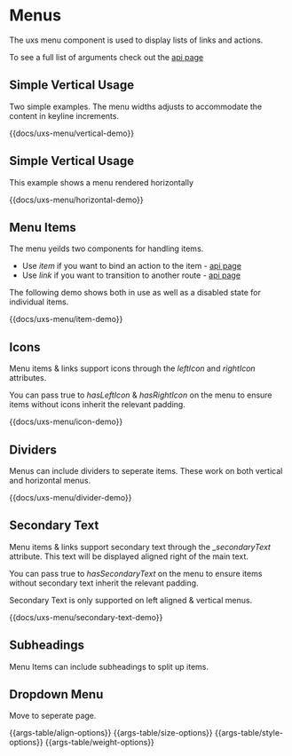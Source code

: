 # Menus

The uxs menu component is used to display lists of links and actions.

To see a full list of arguments check out the [api page](/docs/api/components/uxs-menu)

## Simple Vertical Usage

Two simple examples. The menu widths adjusts to accommodate the content in keyline increments.

{{docs/uxs-menu/vertical-demo}}

## Simple Vertical Usage

This example shows a menu rendered horizontally

{{docs/uxs-menu/horizontal-demo}}

## Menu Items

The menu yeilds two components for handling items.

-   Use _item_ if you want to bind an action to the item - [api page](/docs/api/components/uxs-menu/item)
-   Use _link_ if you want to transition to another route - [api page](/docs/api/components/uxs-menu/route)

The following demo shows both in use as well as a disabled state for individual items.

{{docs/uxs-menu/item-demo}}

## Icons

Menu items & links support icons through the _leftIcon_ and _rightIcon_ attributes.

You can pass true to _hasLeftIcon_ & _hasRightIcon_ on the menu to ensure items without icons inherit the relevant padding.

{{docs/uxs-menu/icon-demo}}

## Dividers

Menus can include dividers to seperate items. These work on both vertical and horizontal menus.

{{docs/uxs-menu/divider-demo}}

## Secondary Text

Menu items & links support secondary text through the \__secondaryText_ attribute. This text will be displayed aligned right of the main text.

You can pass true to _hasSecondaryText_ on the menu to ensure items without secondary text inherit the relevant padding.

Secondary Text is only supported on left aligned & vertical menus.

{{docs/uxs-menu/secondary-text-demo}}

## Subheadings

Menu Items can include subheadings to split up items.

## Dropdown Menu

Move to seperate page.

<!--

## Secondary Text

Menu Items support a secondaryText attribute.

{{#docs-demo as |demo|}}

  {{#demo.example name="menu-secondary-text"}}

    <div class="f fr">
      <div class="mr">
        {{#uxs-menu hasSecondaryText=true as |menu|}}
          {{menu.item "Bold" rightIcon="format_italic"}}
          {{menu.item "Italic" secondaryText="⌘I"}}
          {{menu.item "Underline" secondaryText="⌘U"}}
          {{menu.item "Strikethrough" secondaryText="Alt+Shift+5"}}
          {{menu.item "Superscript" secondaryText="⌘."}}
          {{menu.item "Subscript" secondaryText="⌘,"}}
          {{menu.divider}}
          {{menu.item "Clear Formatting" secondaryText="⌘/"}}
        {{/uxs-menu}}
      </div>
      <div class="mr">
        {{#uxs-menu hasSecondaryText=true as |menu|}}
          {{menu.item "Open" secondaryText="Cmd + O"}}
          {{menu.item "Paste in place" secondaryText="Shift + V"}}
          {{menu.item "Research" secondaryText="Opt + Shift + Cmd + I"}}
        {{/uxs-menu}}
      </div>
    </div>

  {{/demo.example}}

  {{demo.snippet "menu-secondary-text.hbs"}}

{{/docs-demo}}

## Subheadings

Menu Items can include subheadings to split up items.

{{#docs-demo as |demo|}}

  {{#demo.example name="menu-subheadings"}}

    <div class="f fr">

      <div class="mr">
        {{#uxs-menu hasLeftIcon=true as |menu|}}
          {{menu.subheading "Sort by"}}
          {{menu.item "Age"}}
          {{menu.item "Surname" leftIcon="arrow_upward"}}
          {{menu.item "Location"}}
        {{/uxs-menu}}
      </div>
      <div>
        {{#uxs-menu hasLeftIcon=true as |menu|}}
          {{menu.subheading "Filter by"}}
          {{menu.item "Age"}}
          {{menu.item "Surname" leftIcon="done"}}
          {{menu.item "Location"}}
        {{/uxs-menu}}
      </div>
    </div>

  {{/demo.example}}

  {{demo.snippet "menu-subheadings.hbs"}}

{{/docs-demo}}

## Dropdown Menu

You can use the basic dropdown component to display menus in your app.

{{#docs-demo as |demo|}}

  {{#demo.example name="button-menus"}}

    {{#basic-dropdown as |dropdown|}}
      {{#dropdown.trigger}}
        {{uxs-button "Click Me"}}
      {{/dropdown.trigger}}
      {{#dropdown.content class="uxs-ns"}}
        {{#uxs-menu as |menu|}}
          {{#menu.item}}Normal nav item{{/menu.item}}
          {{#menu.item}}And another{{/menu.item}}
          {{menu.separator}}
          {{#menu.link "docs.index"}}This one is a link{{/menu.link}}
        {{/uxs-menu}}
      {{/dropdown.content}}
    {{/basic-dropdown}}

  {{/demo.example}}

  {{demo.snippet "button-menus.hbs"}}

{{/docs-demo}}

## Icon Dropdown Menu

This is a menu with an icon trigger.

{{#docs-demo as |demo|}}

  {{#demo.example name="button-menus"}}

    {{#basic-dropdown as |dropdown|}}
      {{#dropdown.trigger}}
        {{uxs-icon "filter_list"}}
      {{/dropdown.trigger}}
      {{#dropdown.content class="uxs-ns"}}
        {{#uxs-menu as |menu|}}
          {{#menu.item}}Normal nav item{{/menu.item}}
          {{#menu.item}}And another{{/menu.item}}
          {{menu.separator}}
          {{#menu.link "docs.index"}}This one is a link{{/menu.link}}
        {{/uxs-menu}}
      {{/dropdown.content}}
    {{/basic-dropdown}}

  {{/demo.example}}

  {{demo.snippet "button-menus.hbs"}}

{{/docs-demo}}

## Styles Usage

You can customise the look of your menu with the style attribute.

{{#docs-demo class="bg-dark" as |demo|}}

  {{#demo.example name="menu-styles"}}

    {{#each styles as |style|}}

      {{#uxs-menu style=style class="mb" horizontal=true as |menu|}}
        {{menu.item (capitalize (concat style " Menu"))}}
        {{menu.item "Disabled Item" disabled=true}}
        {{menu.divider}}
        {{menu.link "Docs" "docs"}}
        {{menu.link "App" "app"}}
      {{/uxs-menu}}

    {{/each}}

    {{#each styles as |style|}}

      {{#uxs-menu class="mb" style=style horizontal=false as |menu|}}
        {{menu.item (capitalize (concat style " Menu"))}}
        {{menu.item "Disabled Item" disabled=true}}
        {{menu.divider}}
        {{menu.link "Docs" "docs"}}
        {{menu.link "App" "app"}}
      {{/uxs-menu}}
      <br>

    {{/each}}

  {{/demo.example}}

  {{demo.snippet "menu-styles.hbs"}}

{{/docs-demo}} -->

{{args-table/align-options}}
{{args-table/size-options}}
{{args-table/style-options}}
{{args-table/weight-options}}
